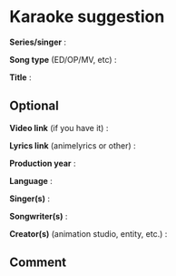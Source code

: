 # Karaoke suggestion

**Series/singer** : 

**Song type** (ED/OP/MV, etc) : 

**Title** :

## Optional

**Video link** (if you have it) : 

**Lyrics link** (animelyrics or other) : 

**Production year** :

**Language** :

**Singer(s)** :

**Songwriter(s)** :

**Creator(s)** (animation studio, entity, etc.) : 

## Comment

